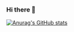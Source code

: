 ### Hi there 👋
[![Anurag's GitHub stats](https://github-readme-stats.vercel.app/api?username=GreatlyBOX)](https://github.com/GreatlyBOX/github-readme-stats)
<!--
**GreatlyBOX/GreatlyBOX** is a ✨ _special_ ✨ repository because its `README.md` (this file) appears on your GitHub profile.

Here are some ideas to get you started:

- 🔭 I’m currently working on ...
- 🌱 I’m currently learning ...
- 👯 I’m looking to collaborate on ...
- 🤔 I’m looking for help with ...
- 💬 Ask me about ...
- 📫 How to reach me: ...
- 😄 Pronouns: ...
- ⚡ Fun fact: ...
-->
